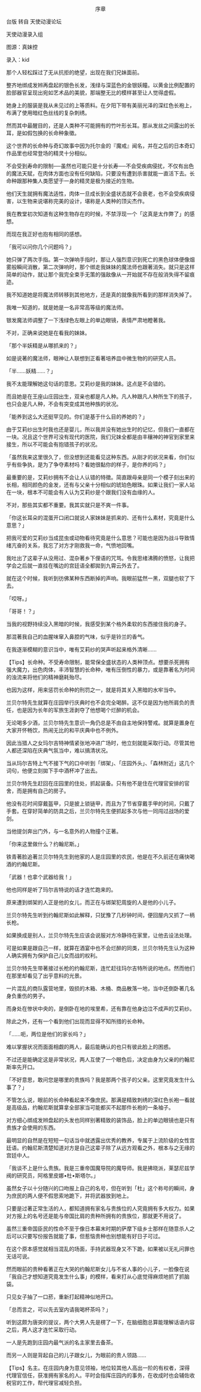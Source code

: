 <p align="center">序章</p>

台版 转自 天使动漫论坛

天使动漫录入组

图源：真妹控

录入：kid

那个人轻松踩过了无从抗拒的绝望，出现在我们兄妹面前。

整齐地绑成发辫再盘起的银色长发，浅绿与深蓝色的金银妖瞳。以黄金比例配置的脸部器官呈现出宛如艺术品的美貌，那端整无比的模样甚至让人觉得虚假。

她身上的服装是我从未见过的上等质料。在夕阳下带有美丽光泽的深红色长袍上，布满了使用暗红色丝线的复杂刺绣。

然而其中最醒目的，还是人类种不可能拥有的竹叶形长耳。那从发丝之间露出的长耳，是如假包换的长命种象徵。

这个世界的长命种与奇幻故事中因为托尔金的『魔戒』闻名，并在之后的日本奇幻作品里也经常登场的精灵十分相似。

不会受到寿命的限制──虽然也可能只是十分长寿──不会受疾病侵扰，不仅有出色的魔法天赋，在肉体方面也没有任何缺陷，只要没有遭到杀害就能一直活下去。长命种跟那种集人类愿望于一身的精灵是极为接近的生物。

他们天生就拥有魔法适性，肉体一旦成长到全盛状态就不会衰老，也不会受疾病侵害，以生物来说堪称完美的设计，堪称是人类种的顶尖杰作。

我在教堂初次知道有这种生物存在的时候，不禁浮现一个「这真是太作弊了」的感想。

而现在我正好也抱有相同的感想。

「我可以问你几个问题吗？」

她只弹了两次手指。第一次弹响手指时，那让人强烈意识到死亡的黑色球体便像烟雾般瞬间消散，第二次弹响时，那个绑走我妹妹的魔法师也跟著消失。就只是这样简单的动作，就让那个我完全束手无策的强敌像从一开始就不存在般消失得不留痕迹。

我不知道她是将魔法师转移到其他地方，还是真的就像我所看到的那样消失掉了。

我唯一知道的，就是她是一名非常高等级的魔法师。

银发魔法师调整了一下浅绿色左眼上的单边眼镜，表情严肃地瞪著我。

不对，正确来说她是在看我的妹妹。

「那个半妖精是从哪抓来的？」

如是说著的魔法师，眼神让人联想到正看著培养皿中微生物的的研究人员。

「半……妖精……？」

我不太能理解她这句话的意思。艾莉纱是我的妹妹。这点是不会错的。

而且她是在王座山庄园出生，双亲也都是凡人种。凡人种跟凡人种所生下的孩子，也只会是凡人种，不会有突变成其他种族的状况。

「能养到这么大还挺罕见的。你们是基于什么目的养她的？」

由于艾莉纱出生时我也还是婴儿，所以我并没有她出生时的记忆，但我们一直都在一块。况且这个世界可没有现代的医院，我们兄妹全都是由丰穰神的神官到家里来接生，所以不可能会有抱错孩子的状况。

「虽然我来这里很久了，但没想到还能看见这种东西。从刚才的状况来看，你们似乎有些争执，是为了争夺素材吗？看她很黏你的样子，是你养的吗？」

最重要的是，艾莉纱拥有不会让人认错的特徵。简直跟母亲是同一个模子刻出来的长相，相同颜色的金发，还有与父亲十分相似的琥珀色眼珠。如果让我们一家人站在一块，根本不可能会有人认为艾莉纱是个跟我们没有血缘的人。

不对，那些其实都不重要。我其实就只是不爽一件事。

「你这长耳朵的混蛋开口闭口就说人家妹妹是抓来的、还有什么素材，究竟是什么意思？」

把我可爱的艾莉纱当成昆虫或动物看待究竟是什么意思？可能也是因为战斗导致情绪亢奋的关系，我忘了对方才刚救我一命，气愤地回嘴。

我吐出了这辈子从没用过、混杂著乡下俚语的咒骂。令我思绪沸腾的愤怒，让我把学会之后就一直挂在嘴边的宫廷语全都拋到九霄云外去了。

就在这个时候，我听到彷佛某种东西断掉的声响。我眼前猛然一黑，双腿也软了下去。

「哎呀。」

「哥哥！？」

当我的视野持续没入黑暗的时候，我感受到某个格外柔软的东西接住我的身子。

那混著我自己的血腥味窜入鼻腔的气味，似乎是铃兰的香气。

在我逐渐模糊的意识当中，唯有艾莉纱的哭声听起来格外清晰……

【Tips】长命种。不受寿命限制，能常保全盛状态的人类种顶点。想要杀死拥有强大魔力，出色肉体，丰沛智慧的长命种，唯有压倒性的暴力，或是靠著名为时间的浊流来将他们的精神磨耗殆尽。

也因为这样，用来惩罚长命种的刑罚之一，就是将其关入黑暗的水牢当中。

兰贝尔特先生就算在庄园举行庆典时也不会完全喝醉。这不仅是因为他所肩负的责任，也是因为长年的军旅生涯剥夺了他想喝个烂醉的机会。

无论喝多少酒，兰贝尔特先生意识一角仍总是不由自主地保持警戒。就算是置身在大家开怀畅饮，热闹无比的和平庆典中也不例外。

因此当猎人之女玛尔吉特神情紧张地冲进广场时，他立刻就能采取行动。尽管其他人都还深陷在庆典气氛当中，难以搞清状况。

当从玛尔吉特上气不接下气的口中听到「绑架」、「庄园外头」、「森林附近」这几个词句，他便立刻拋下手中酒杯冲了出去。

兰贝尔特先生赶回在庄园里的住处，抓起装备。只有他不是住在代理官安排的官舍，而是拥有自己的房子。

他没有花时间穿戴盔甲，只是披上锁链甲，而且为了节省穿戴手甲的时间，只戴了手套。在穿好简单的防具之后，兰贝尔特先生便抓起多次与他一同闯过战场的爱剑。

当他提剑奔出门外，与一名意外的人物撞个正著。

「你来这里做什么？约翰尼斯。」

铁青著脸追著兰贝尔特先生到他家的人是庄园里的农民，他是在不久前还在痛快喝酒的约翰尼斯。

「武器！也拿个武器给我！」

他也同样是听了玛尔吉特说的话才连忙跑来的。

原来遭到绑架的人正是他的女儿，而正在与绑架犯周旋的人是他的小儿子。

兰贝尔特先生听到约翰尼斯如此解释，只犹豫了几秒钟时间，便回屋内又抓了一柄长枪。

如果换成是别人，兰贝尔特先生应该会说服对方冷静待在家里，让他去设法处理。

可是如果是跟自己一样，就算在酒宴中也不会烂醉的同类，兰贝尔特先生认为这种人确实拥有为保护自己儿女而战的权利。

兰贝尔特先生带著接过长枪的约翰尼斯，连忙赶往玛尔吉特所说的地点。然而他们在那里却看见了出乎意料的光景。

一片混乱的商队露营地里，毁损的木箱、木桶、商品散落一地，当中还倒卧著几名身负重伤的男子。

而身处在惨状中央的，是倒卧在地的埃里希，还有靠在他身边泣不成声的艾莉纱。

除此之外，还有一个看到他们出现而显得不知所措的长命种。

「……呃，两位是他们的家长吗？」

难以掌握状况而面面相觑的两人，最后能确认的也只有彼此脸上的困惑。

不过还是能确定这是非常状况，两人互使了一个眼色后，决定由身为父亲的约翰尼斯率先开口。

「不好意思，敢问您是哪里的贵族吗？我是那两个孩子的父亲。这里究竟发生什么事了？」

不管怎么说，眼前的长命种看起来不像庶民。那满是精致刺绣的深红色长袍一看就是高级品，约翰尼斯就算拿全部家当可能都买不起那件长袍的一条袖子。

对方细心绑成发辫盘起的头发也同样别著精致的装饰品，脸上的单边眼镜也是只有贵族才会使用的东西。

最明显的自然是在短短一句话当中就透露出优秀的教养，专属于上流阶级的女性宫廷语。约翰尼斯清楚知道对方是自己这辈子除了从远方观看之外，根本与之无缘的宫廷中人。

「我谈不上是什么贵族。我是三重帝国魔导院的魔导师。我是拂晓派，莱瑟尼兹学阀的研究员，阿格里皮娜•杜•斯塔尔。」

虽然女子以十分随兴的口吻报上自己的名号，但在听到「杜」这个称号的瞬间，身为庶民的两人便不假思索地跪下，并将武器放到地上。

只要是过著正常生活的人，都知道拥有家名与贵族位的人究竟拥有多大权力。如果对方报上的名号还是能与帝国比肩的贵种所拥有的贵族位，那就更不用说了。

虽然三重帝国臣民的性命不至于像日本幕末时期的萨摩下级乡士那样在随意杀人之后可以只要写份报告就能了事，但惹恼贵种也别想能有好日子可过。

在这个原本感觉就相当混乱的场面，手持武器现身又不下跪，如果被以无礼问罪也无话可说。

然而眼前的贵种看著正在大哭的约翰尼斯女儿与不省人事的小儿子，一脸像在说「我自己才想知道究竟发生什么事」的模样，看来打从心底觉得麻烦地抓了抓脑袋。

只见女子抽了一口菸，重新打起精神似地开口。

「总而言之，可以先去室内请我喝杯茶吗？」

听到这颇为唐突的提议，两个大男人先是楞了一下，在脑细胞总算能理解话语内容之后，两人这才连忙采取行动。

一人是先跑到庄园内最气派的名主家里去备茶。

而另一人则是背起自己的儿子跟女儿，为眼前的贵人领路……

【Tips】名主。在庄园内身为意见领袖，地位较其他人高出一阶的有权者，深得代理官信任，获准拥有家名的人。平时会指挥庄园内的事务，在收成时也会辅佐收税官的工作，帮代理官减轻负担。

